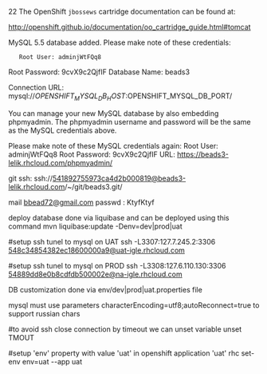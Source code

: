 22
The OpenShift `jbossews` cartridge documentation can be found at:

http://openshift.github.io/documentation/oo_cartridge_guide.html#tomcat


MySQL 5.5 database added.  Please make note of these credentials:

       Root User: adminjWtFQq8
   Root Password: 9cvX9c2QjfIF
   Database Name: beads3

Connection URL: mysql://$OPENSHIFT_MYSQL_DB_HOST:$OPENSHIFT_MYSQL_DB_PORT/

You can manage your new MySQL database by also embedding phpmyadmin.
The phpmyadmin username and password will be the same as the MySQL credentials above.

Please make note of these MySQL credentials again:
  Root User: adminjWtFQq8
  Root Password: 9cvX9c2QjfIF
URL: https://beads3-lelik.rhcloud.com/phpmyadmin/

git ssh:
ssh://541892755973ca4d2b000819@beads3-lelik.rhcloud.com/~/git/beads3.git/


mail bbead72@gmail.com
passwd : KtyfKtyf

deploy database done via liquibase and can be deployed using this command
mvn liquibase:update -Denv=dev|prod|uat

#setup ssh tunel to mysql on UAT
ssh -L3307:127.7.245.2:3306  548c34854382ec18600000a9@uat-igle.rhcloud.com

#setup ssh tunel to mysql on PROD
ssh -L3308:127.6.110.130:3306  54889dd8e0b8cdfdb500002e@na-igle.rhcloud.com

DB customization done via env/dev|prod|uat.properties file

mysql must use parameters
characterEncoding=utf8;autoReconnect=true
to support russian chars

#to avoid ssh close connection by timeout we can unset variable
unset TMOUT

#setup 'env' property with value 'uat' in openshift application 'uat'
rhc set-env env=uat --app uat